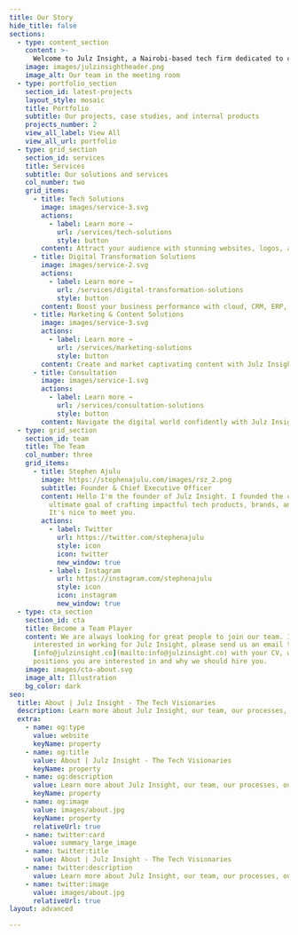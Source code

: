 ```yaml
---
title: Our Story
hide_title: false
sections:
  - type: content_section
    content: >-
      Welcome to Julz Insight, a Nairobi-based tech firm dedicated to crafting impactful products, brands, and solutions. We harness the power of cutting-edge technology, innovative marketing, and strategic consulting to make a difference.<br> <br>Our Mission  is to empower businesses, helping them navigate complex challenges and drive digital transformation with cutting-edge technology and data-driven marketing strategies. <br> <br>Our Vision is  to be pioneers and trailblazers in the tech industry, delivering solutions that pave the way for unparalleled success. <br> <br> The Problem - In today's fast-paced digital landscape, businesses grapple with numerous challenges - intense competition, shifting consumer behavior, and the imperative to embrace new technologies. Many business owners find it daunting to navigate the intricacies of the digital world, often lacking the expertise or resources to effectively leverage emerging technologies and implement innovative marketing strategies that can elevate their business. <br> <br> Our Solution - We provide businesses with comprehensive tech and marketing solutions, leveraging our expertise in AI-driven technologies, data analytics, and emerging tech trends to help businesses transcend their limitations and achieve their objectives. Through strategic consulting, we guide businesses in adopting the right technologies and crafting innovative marketing strategies that fuel growth and enable digital transformation.<br> <br>Come now and let's start something great today: [Book a video call](/contact/) or [Get in touch with a representative](/contact/). <br> <br>Alternatively: [Communicate via Email](mailto:info@julzinsight.co) 
    image: images/julzinsightheader.png
    image_alt: Our team in the meeting room
  - type: portfolio_section
    section_id: latest-projects
    layout_style: mosaic
    title: Portfolio
    subtitle: Our projects, case studies, and internal products
    projects_number: 2
    view_all_label: View All
    view_all_url: portfolio
  - type: grid_section
    section_id: services
    title: Services
    subtitle: Our solutions and services
    col_number: two
    grid_items:
      - title: Tech Solutions
        image: images/service-3.svg
        actions:
          - label: Learn more →
            url: /services/tech-solutions
            style: button
        content: Attract your audience with stunning websites, logos, and packaging. Julz Insight creates engaging web and visual designs. We also supply IT equipment and manage your IT infrastructure.
      - title: Digital Transformation Solutions
        image: images/service-2.svg
        actions:
          - label: Learn more →
            url: /services/digital-transformation-solutions
            style: button
        content: Boost your business performance with cloud, CRM, ERP, project management, customer support solutions and more from Julz Insight. We help you leverage the best digital technologies to streamline your workflow and delight your customers.
      - title: Marketing & Content Solutions
        image: images/service-3.svg
        actions:
          - label: Learn more →
            url: /services/marketing-solutions
            style: button     
        content: Create and market captivating content with Julz Insight. We offer content creation, marketing, and consulting solutions to help you connect with your audience and increase sales. We also offer IT, cloud, and digital transformation consulting.      
      - title: Consultation
        image: images/service-1.svg
        actions:
          - label: Learn more →
            url: /services/consultation-solutions
            style: button
        content: Navigate the digital world confidently with Julz Insight’s consultation services. We offer IT, cloud, digital transformation, and content strategy consulting to help you grow your business and resonate with your audience. Let us guide you toward success.
  - type: grid_section
    section_id: team
    title: The Team
    col_number: three
    grid_items:
      - title: Stephen Ajulu
        image: https://stephenajulu.com/images/rsz_2.png
        subtitle: Founder & Chief Executive Officer
        content: Hello I'm the founder of Julz Insight. I founded the company with the
          ultimate goal of crafting impactful tech products, brands, and solutions.
          It's nice to meet you.
        actions:
          - label: Twitter
            url: https://twitter.com/stephenajulu
            style: icon
            icon: twitter
            new_window: true
          - label: Instagram
            url: https://instagram.com/stephenajulu
            style: icon
            icon: instagram
            new_window: true
  - type: cta_section
    section_id: cta
    title: Become a Team Player
    content: We are always looking for great people to join our team. If you are
      interested in working for Julz Insight, please send us an email to
      [info@julzinsight.co](mailto:info@julzinsight.co) with your CV, which
      positions you are interested in and why we should hire you.
    image: images/cta-about.svg
    image_alt: Illustration
    bg_color: dark
seo:
  title: About | Julz Insight - The Tech Visionaries
  description: Learn more about Julz Insight, our team, our processes, our solutions, our work, and more
  extra:
    - name: og:type
      value: website
      keyName: property
    - name: og:title
      value: About | Julz Insight - The Tech Visionaries
      keyName: property
    - name: og:description
      value: Learn more about Julz Insight, our team, our processes, our solutions, our work, and more
      keyName: property
    - name: og:image
      value: images/about.jpg
      keyName: property
      relativeUrl: true
    - name: twitter:card
      value: summary_large_image
    - name: twitter:title
      value: About | Julz Insight - The Tech Visionaries
    - name: twitter:description
      value: Learn more about Julz Insight, our team, our processes, our solutions, our work, and more
    - name: twitter:image
      value: images/about.jpg
      relativeUrl: true
layout: advanced

---
```

